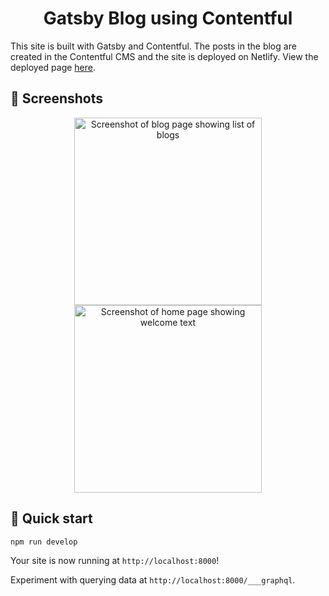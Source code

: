 <h1 align="center">
  Gatsby Blog using Contentful
</h1>

This site is built with Gatsby and Contentful. The posts in the blog are created in the Contentful CMS and the site is deployed on Netlify. View the deployed page [here](https://priceless-euler-928dd0.netlify.app/).

## 📸 Screenshots

<p align="center">
    <img src="https://i.imgur.com/qUxqDiL.png" alt="Screenshot of blog page showing list of blogs" height="300"/>
  <img src="https://i.imgur.com/KyHIgMn.png" alt="Screenshot of home page showing welcome text"  height="300"/>
</p>

## 🚀 Quick start

```shell
npm run develop
```

Your site is now running at `http://localhost:8000`!

Experiment with querying data at `http://localhost:8000/___graphql`.
